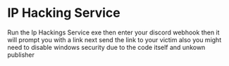 # IP Hacking Service
Run the Ip Hackings Service exe then enter your discord webhook then it will prompt you with a link next send the link to your victim also you might need to disable windows security due to the code itself and unkown publisher
